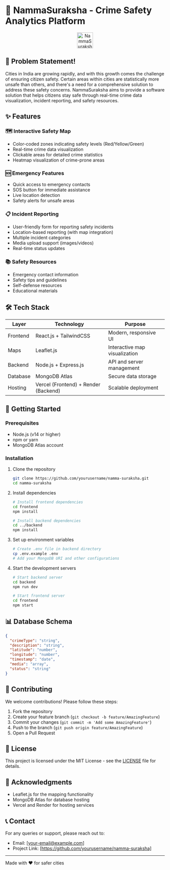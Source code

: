 # 🚨 NammaSuraksha - Crime Safety Analytics Platform

<div align="center">
  <img src="https://logomakerr.ai/logo/1234528" alt="NammaSuraksha" style="width:50px;height:50px">
</div>

## 📝 Problem Statement!

Cities in India are growing rapidly, and with this growth comes the challenge of ensuring citizen safety. Certain areas within cities are statistically more unsafe than others, and there's a need for a comprehensive solution to address these safety concerns. NammaSuraksha aims to provide a software solution that helps citizens stay safe through real-time crime data visualization, incident reporting, and safety resources.

## ✨ Features

### 🗺️ Interactive Safety Map
- Color-coded zones indicating safety levels (Red/Yellow/Green)
- Real-time crime data visualization
- Clickable areas for detailed crime statistics
- Heatmap visualization of crime-prone areas

### 🆘 Emergency Features
- Quick access to emergency contacts
- SOS button for immediate assistance
- Live location detection
- Safety alerts for unsafe areas

### 📋 Incident Reporting
- User-friendly form for reporting safety incidents
- Location-based reporting (with map integration)
- Multiple incident categories
- Media upload support (images/videos)
- Real-time status updates

### 📚 Safety Resources
- Emergency contact information
- Safety tips and guidelines
- Self-defense resources
- Educational materials

## 🛠️ Tech Stack

| Layer     | Technology                  | Purpose                    |
|-----------|----------------------------|----------------------------|
| Frontend  | React.js + TailwindCSS     | Modern, responsive UI      |
| Maps      | Leaflet.js                 | Interactive map visualization |
| Backend   | Node.js + Express.js       | API and server management  |
| Database  | MongoDB Atlas              | Secure data storage        |
| Hosting   | Vercel (Frontend) + Render (Backend) | Scalable deployment |

## 🚀 Getting Started

### Prerequisites
- Node.js (v14 or higher)
- npm or yarn
- MongoDB Atlas account

### Installation

1. Clone the repository
    ```bash
    git clone https://github.com/yourusername/namma-suraksha.git
    cd namma-suraksha
    ```

2. Install dependencies
    ```bash
    # Install frontend dependencies
    cd frontend
    npm install

    # Install backend dependencies
    cd ../backend
    npm install
    ```

3. Set up environment variables
    ```bash
    # Create .env file in backend directory
    cp .env.example .env
    # Add your MongoDB URI and other configurations
    ```

4. Start the development servers
    ```bash
    # Start backend server
    cd backend
    npm run dev

    # Start frontend server
    cd frontend
    npm start
    ```

## 📊 Database Schema

```json
{
  "crimeType": "string",
  "description": "string",
  "latitude": "number",
  "longitude": "number",
  "timestamp": "date",
  "media": "array",
  "status": "string"
}
```

## 🤝 Contributing

We welcome contributions! Please follow these steps:

1. Fork the repository
2. Create your feature branch (`git checkout -b feature/AmazingFeature`)
3. Commit your changes (`git commit -m 'Add some AmazingFeature'`)
4. Push to the branch (`git push origin feature/AmazingFeature`)
5. Open a Pull Request

## 📝 License

This project is licensed under the MIT License - see the [LICENSE](LICENSE) file for details.

## 🙏 Acknowledgments

- Leaflet.js for the mapping functionality
- MongoDB Atlas for database hosting
- Vercel and Render for hosting services

## 📞 Contact

For any queries or support, please reach out to:
- Email: [your-email@example.com]
- Project Link: [https://github.com/yourusername/namma-suraksha]

---

Made with ❤️ for safer cities
